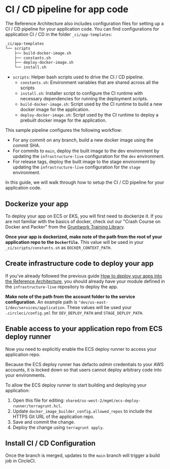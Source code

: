 # CI / CD pipeline for app code

The Reference Architecture also includes configuration files for setting up a CI / CD pipeline for your application code.
You can find configurations for application CI / CD in the folder `_ci/app-templates`:

```bash
_ci/app-templates
└── scripts
    ├── build-docker-image.sh
    ├── constants.sh
    ├── deploy-docker-image.sh
    └── install.sh
```

- `scripts`: Helper bash scripts used to drive the CI / CD pipeline.
  - `constants.sh`: Environment variables that are shared across all the scripts
  - `install.sh`: Installer script to configure the CI runtime with necessary dependencies for running the deployment
      scripts.
  - `build-docker-image.sh`: Script used by the CI runtime to build a new docker image for the application.
  - `deploy-docker-image.sh`: Script used by the CI runtime to deploy a prebuilt docker image for the application.

This sample pipeline configures the following workflow:

- For any commit on any branch, build a new docker image using the commit SHA.
- For commits to `main`, deploy the built image to the dev environment by updating the `infrastructure-live`
  configuration for the `dev` environment.
- For release tags, deploy the built image to the stage environment by updating the `infrastructure-live` configuration
  for the `stage` environment.

In this guide, we will walk through how to setup the CI / CD pipeline for your application code.

## Dockerize your app

To deploy your app on ECS or EKS, you will first need to dockerize it. If you are not familiar with the basics of
docker, check out our "Crash Course on Docker and Packer" from the [Gruntwork Training
Library](https://training.gruntwork.io/p/a-crash-course-on-docker-packer).

**Once your app is dockerized, make note of the path from the root of your application repo to the `Dockerfile`.** This value will be used in your `_ci/scripts/constants.sh` as `DOCKER_CONTEXT_PATH`.

## Create infrastructure code to deploy your app

If you've already followed the previous guide [How to deploy your apps into the Reference
Architecture](../deploy-apps/intro), you should already have your module defined in the `infrastructure-live` repository
to deploy the app.

**Make note of the path from the account folder to the service configuration.** An example path is `"dev/us-east-1/dev/services/application`. These values will be used your `.circleci/config.yml` for `DEV_DEPLOY_PATH` and `STAGE_DEPLOY_PATH`.

## Enable access to your application repo from ECS deploy runner

Now you need to explicitly enable the ECS deploy runner to access your application repo.

Because the ECS deploy runner has defacto _admin_ credentials to your AWS accounts, it is locked down so that users
cannot deploy arbitrary code into your environments.

To allow the ECS deploy runner to start building and deploying your application:

1. Open this file for editing: `shared/us-west-2/mgmt/ecs-deploy-runner/terragrunt.hcl`.
1. Update `docker_image_builder_config.allowed_repos` to include the HTTPS Git URL of the application repo.
1. Save and commit the change.
1. Deploy the change using `terragrunt apply`.

## Install CI / CD Configuration

Once the branch is merged, updates to the `main` branch will trigger a build job in CircleCI.


<!-- ##DOCS-SOURCER-START
{"sourcePlugin":"Local File Copier","hash":"1d2c1cc566705c76d4c4c7d1bb444a8c"}
##DOCS-SOURCER-END -->
